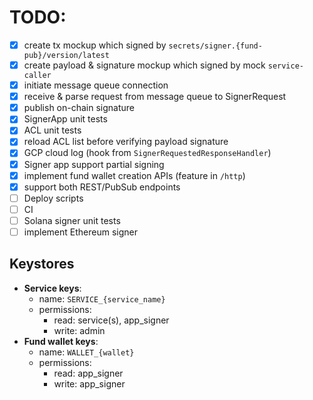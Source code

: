 # TODO:

- [x] create tx mockup which signed by `secrets/signer.{fund-pub}/version/latest`
- [x] create payload & signature mockup which signed by mock `service-caller`
- [x] initiate message queue connection
- [x] receive & parse request from message queue to SignerRequest
- [x] publish on-chain signature
- [x] SignerApp unit tests
- [x] ACL unit tests
- [x] reload ACL list before verifying payload signature
- [x] GCP cloud log (hook from `SignerRequestedResponseHandler`)
- [x] Signer app support partial signing
- [x] implement fund wallet creation APIs (feature in `/http`)
- [x] support both REST/PubSub endpoints
- [ ] Deploy scripts
- [ ] CI
- [ ] Solana signer unit tests
- [ ] implement Ethereum signer

## Keystores

- **Service keys**:
  - name: `SERVICE_{service_name}`
  - permissions:
    - read: service(s), app_signer
    - write: admin
- **Fund wallet keys**:
  - name: `WALLET_{wallet}`
  - permissions:
    - read: app_signer
    - write: app_signer
